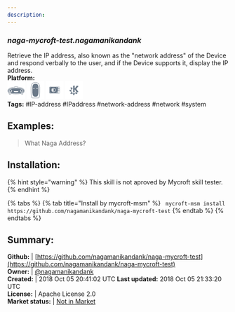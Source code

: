```yaml
---
description: 
---
```


### _naga-mycroft-test.nagamanikandank_  
Retrieve the IP address, also known as the "network address" of the Device and respond verbally to the user, and if the Device supports it, display the IP address.  
**Platform:**  
 ![Mark I](../.gitbook/assets/mark-1-icon.png)  ![Mark II](../.gitbook/assets/mark-2-icon.png)  ![Picroft](../.gitbook/assets/picroft-icon.png)  ![plasmoid](../.gitbook/assets/kde.png)   
**Tags:** \#IP-address \#IPaddress \#network-address \#network \#system   
## Examples:  
> What Naga Address?  
  
## Installation:  
{% hint style="warning" %}
This skill is not aproved by Mycroft skill tester.
{% endhint %}
    
{% tabs %}
{% tab title="Install by mycroft-msm" %}
``` mycroft-msm install https://github.com/nagamanikandank/naga-mycroft-test```
{% endtab %}
  {% endtabs %}
    
## Summary:  
**Github:** | [https://github.com/nagamanikandank/naga-mycroft-test](https://github.com/nagamanikandank/naga-mycroft-test)  
**Owner:** | [@nagamanikandank](https://github.com/nagamanikandank)  
**Created:** | 2018 Oct 05 20:41:02 UTC  **Last updated:** 2018 Oct 05 21:33:20 UTC  
**License:** | Apache License 2.0  
**Market status:** | [Not in Market](https://market.mycroft.ai/skill/)  
